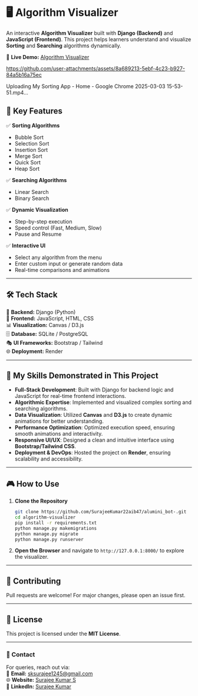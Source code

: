 # 🖥️ Algorithm Visualizer  

An interactive **Algorithm Visualizer** built with **Django (Backend)** and **JavaScript (Frontend)**. This project helps learners understand and visualize **Sorting** and **Searching** algorithms dynamically.  

🔗 **Live Demo:** [Algorithm Visualizer](https://algorithm-visualizer-2ygg.onrender.com)  



https://github.com/user-attachments/assets/8a689213-5ebf-4c23-b927-84a5b16a75ec


Uploading My Sorting App - Home - Google Chrome 2025-03-03 15-53-51.mp4…


## 🚀 Key Features  

✅ **Sorting Algorithms**  
- Bubble Sort  
- Selection Sort  
- Insertion Sort  
- Merge Sort  
- Quick Sort  
- Heap Sort  

✅ **Searching Algorithms**  
- Linear Search  
- Binary Search  

✅ **Dynamic Visualization**  
- Step-by-step execution  
- Speed control (Fast, Medium, Slow)  
- Pause and Resume  

✅ **Interactive UI**  
- Select any algorithm from the menu  
- Enter custom input or generate random data  
- Real-time comparisons and animations  

---  

## 🛠️ Tech Stack  

🚀 **Backend:** Django (Python)  
🎨 **Frontend:** JavaScript, HTML, CSS  
📊 **Visualization:** Canvas / D3.js  
🗄️ **Database:** SQLite / PostgreSQL  
🎭 **UI Frameworks:** Bootstrap / Tailwind  
🌐 **Deployment:** Render  

---  

## 🎯 My Skills Demonstrated in This Project  

- **Full-Stack Development**: Built with Django for backend logic and JavaScript for real-time frontend interactions.  
- **Algorithmic Expertise**: Implemented and visualized complex sorting and searching algorithms.  
- **Data Visualization**: Utilized **Canvas** and **D3.js** to create dynamic animations for better understanding.  
- **Performance Optimization**: Optimized execution speed, ensuring smooth animations and interactivity.  
- **Responsive UI/UX**: Designed a clean and intuitive interface using **Bootstrap/Tailwind CSS**.  
- **Deployment & DevOps**: Hosted the project on **Render**, ensuring scalability and accessibility.  

---  

## 🎮 How to Use  

1. **Clone the Repository**  
   ```sh  
   git clone https://github.com/SurajeeKumar22aib47/alumini_bot-.git  
   cd algorithm-visualizer  
   pip install -r requirements.txt  
   python manage.py makemigrations  
   python manage.py migrate  
   python manage.py runserver  
   ```  

2. **Open the Browser** and navigate to `http://127.0.0.1:8000/` to explore the visualizer.  

---  

## 🤝 Contributing  

Pull requests are welcome! For major changes, please open an issue first.  

---  

## 📜 License  

This project is licensed under the **MIT License**.  

---  

### 📩 Contact  

For queries, reach out via:  
📧 **Email:** sksurajee1245@gmail.com  
🌐 **Website:** [Surajee Kumar S](https://surajee-kumar-portfolio.netlify.app/)  
🔗 **LinkedIn:** [Surajee Kumar](https://www.linkedin.com/in/surajee-kumar-853909256)  

